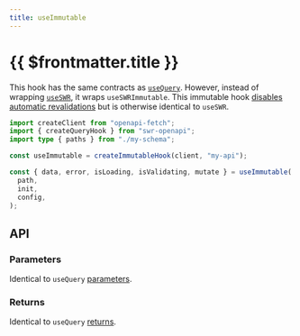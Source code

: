 ```yaml
---
title: useImmutable
---
```


# {{ $frontmatter.title }}

This hook has the same contracts as [`useQuery`](./use-query.md). However, instead of wrapping [`useSWR`][swr-api], it wraps `useSWRImmutable`. This immutable hook [disables automatic revalidations][swr-disable-auto-revalidate] but is otherwise identical to `useSWR`.

```ts
import createClient from "openapi-fetch";
import { createQueryHook } from "swr-openapi";
import type { paths } from "./my-schema";

const useImmutable = createImmutableHook(client, "my-api");

const { data, error, isLoading, isValidating, mutate } = useImmutable(
  path,
  init,
  config,
);
```

## API

### Parameters

Identical to `useQuery` [parameters](./use-query.md#parameters).

### Returns

Identical to `useQuery` [returns](./use-query.md#returns).


[swr-disable-auto-revalidate]: https://swr.vercel.app/docs/revalidation.en-US#disable-automatic-revalidations
[swr-api]: https://swr.vercel.app/docs/api
